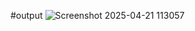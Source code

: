 

#output
![Screenshot 2025-04-21 113057](https://github.com/user-attachments/assets/450e3e80-028f-4a93-a0fd-b7880e663f73)


